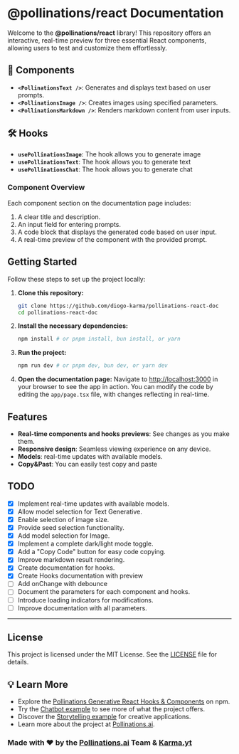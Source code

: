 # @pollinations/react Documentation

Welcome to the **@pollinations/react** library! This repository offers an interactive, real-time preview for three essential React components, allowing users to test and customize them effortlessly.

## 🧩 Components

- **`<PollinationsText />`**: Generates and displays text based on user prompts.
- **`<PollinationsImage />`**: Creates images using specified parameters.
- **`<PollinationsMarkdown />`**: Renders markdown content from user inputs.

## 🛠️ Hooks

- **`usePollinationsImage`**: The hook allows you to generate image
- **`usePollinationsText`**: The hook allows you to generate text
- **`usePollinationsChat`**: The hook allows you to generate chat

### Component Overview

Each component section on the documentation page includes:

1. A clear title and description.
2. An input field for entering prompts.
3. A code block that displays the generated code based on user input.
4. A real-time preview of the component with the provided prompt.

## Getting Started

Follow these steps to set up the project locally:

1. **Clone this repository:**
   ```bash
   git clone https://github.com/diogo-karma/pollinations-react-doc
   cd pollinations-react-doc
   ```

2. **Install the necessary dependencies:**
   ```bash
   npm install # or pnpm install, bun install, or yarn
   ```

3. **Run the project:**
   ```bash
   npm run dev # or pnpm dev, bun dev, or yarn dev
   ```

4. **Open the documentation page:**
   Navigate to [http://localhost:3000](http://localhost:3000) in your browser to see the app in action. You can modify the code by editing the `app/page.tsx` file, with changes reflecting in real-time.

## Features

- **Real-time components and hooks previews**: See changes as you make them.
- **Responsive design**: Seamless viewing experience on any device.
- **Models**: real-time updates with available models.
- **Copy&Past**: You can easily test copy and paste

## TODO

- [X] Implement real-time updates with available models.
- [x] Allow model selection for Text Generative.
- [x] Enable selection of image size.
- [x] Provide seed selection functionality.
- [X] Add model selection for Image.
- [X] Implement a complete dark/light mode toggle.
- [X] Add a "Copy Code" button for easy code copying.
- [X] Improve markdown result rendering.
- [X] Create documentation for hooks.
- [X] Create Hooks documentation with preview
- [ ] Add onChange with debounce
- [ ] Document the parameters for each component and hooks\.
- [ ] Introduce loading indicators for modifications.
- [ ] Improve documentation with all parameters.
---

## License

This project is licensed under the MIT License. See the [LICENSE](LICENSE) file for details.

## 💡 Learn More

- Explore the [Pollinations Generative React Hooks & Components](https://www.npmjs.com/package/@pollinations/react) on npm.
- Try the [Chatbot example](https://karma.pollinations.ai) to see more of what the project offers.
- Discover the [Storytelling example](https://storytelling.karma.yt/) for creative applications.
- Learn more about the project at [Pollinations.ai](https://pollinations.ai/readme).

### Made with ❤️ by the [Pollinations.ai](https://pollinations.ai) Team & [Karma.yt](https://karma.yt)
